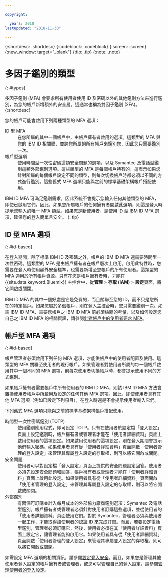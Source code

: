 ```yaml
---

copyright:

  years: 2018
lastupdated: "2018-11-30"

---
```


{:shortdesc: .shortdesc}
{:codeblock: .codeblock}
{:screen: .screen}
{:new_window: target="_blank"}
{:tip: .tip}
{:note: .note}

# 多因子鑑別的類型
{: #types}

多因子鑑別 (MFA) 會要求所有使用者使用 ID 及密碼以外的其他鑑別方法來進行鑑別，為您的帳戶新增額外的安全層。這通常也稱為雙因子鑑別 (2FA)。
{:shortdesc}

您的帳戶可能會啟用下列兩種類型的 MFA 選項：

<dl>
<dt>ID 型 MFA</dt>
<dd>在您所屬的其中一個帳戶中，由帳戶擁有者啟用的選項。這類型的 MFA 與您的 IBM ID 相關聯，並跨您所屬的所有帳戶來鑑別您，因此您只需要鑑別一次。</dd>
<dt>帳戶型選項</dt>
<dd>使用時間型一次性密碼這類安全問題的選項，以及 Symantec 及電話型鑑別這類外部鑑別選項。這些類型的 MFA 是每個帳戶特有的，這表示如果您針對所屬的每個帳戶設定不同的類型，則每次切換帳戶時都必須以不同的方式進行鑑別。這些舊式 MFA 選項只能與之前的標準基礎架構帳戶搭配使用。</dd>
</dl>

IBM ID MFA 可滿足鑑別需求，因此系統不會提示您輸入任何其他類型的 MFA，即使已啟用它們。因此，如果您所屬帳戶的任何擁有者開啟此選項，則這是登入時提示您輸入的唯一 MFA 類型。如果您是新使用者，請使用 ID 型 IBM ID MFA 選項，確保您的登入簡單且安全。
{: tip}

## ID 型 MFA 選項
{: #id-based}

在登入期間，除了標準 IBM ID 及密碼之外，帳戶的 IBM ID MFA 還需要時間型一次性密碼。這類型的 MFA 是由帳戶擁有者在帳戶層次上啟用。啟用此特性時，您需要在登入時使用額外安全標準，也需要新增至您帳戶的所有使用者。這類型的 MFA 適用於所有帳戶資源。只有在您是帳戶擁有者時，才能在 {{site.data.keyword.Bluemix}} 主控台中，從**管理** > **存取 (IAM)** > **設定**頁面，將它開啟或關閉。

IBM ID MFA 的其中一個好處是它是免費的，而且關聯至您的 ID，而不只是您所在的特定帳戶。如果您屬於多個帳戶，則在登入主控台時，您只需要鑑別一次。如需 IBM ID MFA、需要您帳戶之 IBM ID MFA 前必須檢閱的考量，以及如何設定您自己之 IBM ID MFA 的相關資訊，請參閱[針對帳戶中的使用者要求 MFA](/docs/iam/mfa.html#setting-up-ibmid-mfa)。

## 帳戶型 MFA 選項
{: #id-based}

帳戶管理者必須啟用下列任何 MFA 選項，才能供帳戶中的使用者配置及使用。這類型的 MFA 關聯至使用者的現行帳戶。如果管理者對使用者所屬的每一個帳戶啟用其中一個不同的 MFA 選項，則每次使用者切換帳戶時，都會提示使用不同的方式鑑別。

如果帳戶擁有者需要帳戶中所有使用者的 IBM ID MFA，則該 IBM ID MFA 方法會置換使用者帳戶中所啟用及設定的任何其他 MFA 選項。因此，即使使用者具有其他 MFA 選項（例如已設定下列項目），在登入時還是不會提示使用者輸入它們。

下列舊式 MFA 選項只能與之前的標準基礎架構帳戶搭配使用。

<dl>
<dt>時間型一次性密碼鑑別 (TOTP)</dt>
<dd>使用鑑別應用程式，即可設定 TOTP。只有在使用者於設定檔「登入設定」頁面上設定鑑別時，帳戶擁有者或管理者才能在「使用者詳細資料」頁面上啟用使用者的這項設定。如果啟用使用者的這項設定，則在登入期間會提示他們輸入密碼。如果使用者具有從「使用者詳細資料」頁面開啟「使用者管理的登入設定」來管理其專屬登入設定的存取權，則可以將它開啟或關閉。</dd>
<dt>安全問題</dt>
<dd>使用者可以對設定檔「登入設定」頁面上提供的安全問題設定回答。使用者必須先設定安全問題和回答，帳戶擁有者或管理者才能在「使用者詳細資料」頁面上啟用此設定。如果使用者具有從「使用者詳細資料」頁面開啟「使用者管理的登入設定」來管理其專屬登入設定的存取權，則可以將它開啟或關閉。</dd>
<dt>外部鑑別</dt>
<dd>有兩個可訂購並計入每月成本的外部協力廠商鑑別選項：Symantec 及電話型鑑別。帳戶擁有者或管理者必須針對使用者訂購這些選項，並從使用者的「使用者詳細資料」頁面使用它們。對於 Symantec，管理者必須與使用者一起工作，才能取得該使用者的認證 ID 來完成訂單。而且，若要設定電話型鑑別，管理者必須訂購它，然後，使用者必須在其「使用者詳細資料」頁面上設定它，讓管理者能夠啟用它。如果使用者具有從「使用者詳細資料」頁面開啟「使用者管理的登入設定」來管理其專屬登入設定的存取權，則可以將它開啟或關閉。</dd>
</dl>

如需設定 MFA 選項的相關資訊，請參閱[設定登入安全](/docs/account/login_settings.html#login-settings)。而且，如果您是管理其他使用者登入設定的帳戶擁有者或管理者，或您可以管理自己的登入設定，請參閱[管理使用者的登入設定](/docs/iam/user_login.html#loginsettings)。
